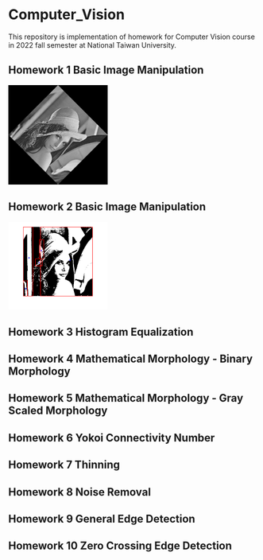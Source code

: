 # Computer_Vision

This repository is implementation of homework for Computer Vision course in 2022 fall semester at National Taiwan University.

## Homework 1 Basic Image Manipulation
<img src="https://github.com/Jia-Wei-Liao/Computer_Vision/blob/main/HW1/figure/rotate45.png" alt="Cover" width="200"/>

## Homework 2 Basic Image Manipulation
<img src="https://github.com/Jia-Wei-Liao/Computer_Vision/blob/main/HW2/figure/4_connected_components_image.png" alt="Cover" width="200"/>


## Homework 3 Histogram Equalization
## Homework 4 Mathematical Morphology - Binary Morphology
## Homework 5 Mathematical Morphology - Gray Scaled Morphology
## Homework 6 Yokoi Connectivity Number
## Homework 7 Thinning
## Homework 8 Noise Removal
## Homework 9 General Edge Detection
## Homework 10 Zero Crossing Edge Detection
